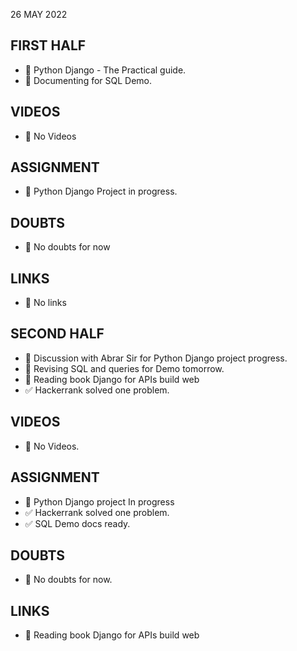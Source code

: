 26 MAY 2022

## FIRST HALF

- 🚧 Python Django - The Practical guide.
- 🚧 Documenting for  SQL Demo.

## VIDEOS

- 🚫 No Videos

## ASSIGNMENT

- 🚧 Python Django Project in progress.

## DOUBTS

- 🚧 No doubts for now 

## LINKS

- 🚫 No links

## SECOND HALF

- 🚧 Discussion with Abrar Sir for Python Django project progress.
- 🚧 Revising SQL and queries for Demo tomorrow.
- 🚧 Reading book Django for APIs build web 
- ✅ Hackerrank solved one problem.

## VIDEOS

- 🚫 No Videos. 

## ASSIGNMENT

- 🚧 Python Django project In progress
- ✅ Hackerrank solved one problem.
- ✅ SQL Demo docs ready.

## DOUBTS

- 🚫 No doubts for now.

## LINKS

- 🚧 Reading book Django for APIs build web 


